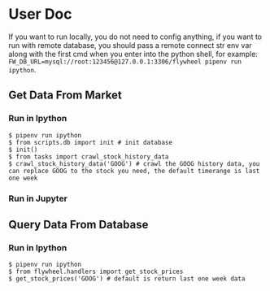 # User Doc

If you want to run locally, you do not need to config anything, 
if you want to run with remote database, 
you should pass a remote connect str env var along with the first cmd when you enter into the python shell, 
for example: `FW_DB_URL=mysql://root:123456@127.0.0.1:3306/flywheel pipenv run ipython`.

## Get Data From Market

### Run in Ipython

```commandline
$ pipenv run ipython
$ from scripts.db import init # init database
$ init()
$ from tasks import crawl_stock_history_data
$ crawl_stock_history_data('GOOG') # crawl the GOOG history data, you can replace GOOG to the stock you need, the default timerange is last one week
```

### Run in Jupyter


## Query Data From Database

### Run in Ipython

```commandline
$ pipenv run ipython
$ from flywheel.handlers import get_stock_prices
$ get_stock_prices('GOOG') # default is return last one week data
```
